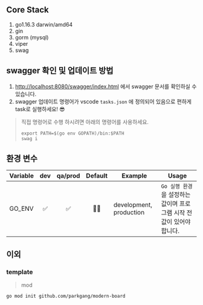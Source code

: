## Core Stack

1. go1.16.3 darwin/amd64
1. gin
1. gorm (mysql)
1. viper
1. swag

## swagger 확인 및 업데이트 방법

1. [http://localhost:8080/swagger/index.html](http://localhost:8080/swagger/index.html) 에서 swagger 문서를 확인하실 수 있습니다.
1. swagger 업데이트 명령어가 vscode `tasks.json` 에 정의되어 있음으로 편하게 task로 실행하세요! 😎

> 직접 명령어로 수행 하시려면 아래의 명령어를 사용하세요.
>
> ```shell
> export PATH=$(go env GOPATH)/bin:$PATH
> swag i
> ```

## 환경 변수

| Variable | dev | qa/prod | Default | Example                 | Usage                                                                  |
| -------- | :-: | :-----: | :-----: | ----------------------- | ---------------------------------------------------------------------- |
| GO_ENV   | ✅  |   ✅    |   🤷‍♂️    | development, production | `Go 실행 환경` 을 설정하는 값이며 프로그램 시작 전 값이 있어야 합니다. |

## 이외

### template

> mod

```shell
go mod init github.com/parkgang/modern-board
```
